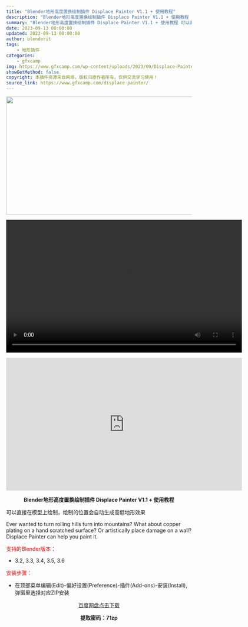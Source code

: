 ```yaml
---
title: "Blender地形高度置换绘制插件 Displace Painter V1.1 + 使用教程"
description: "Blender地形高度置换绘制插件 Displace Painter V1.1 + 使用教程 可以直接在模型上绘制，绘制的位置会自动生成高低地形效果 Ever wanted to turn rolli..."
summary: "Blender地形高度置换绘制插件 Displace Painter V1.1 + 使用教程 可以直接在模型上绘制，绘制的位置会自动生成高低地形效果 Ever wanted to turn rolli..."
date: 2023-09-13 00:00:00
updated: 2023-09-13 00:00:00
author: blenderit
tags: 
    - 地形插件
categories:
    - gfxcamp
img: https://www.gfxcamp.com/wp-content/uploads/2023/09/Displace-Painter.jpg
showGetMethod: false
copyright: 本插件资源来自网络，版权归原作者所有，仅供交流学习使用！
source_link: https://www.gfxcamp.com/displace-painter/
---
```

<div><p><img decoding="async" class="aligncenter size-full wp-image-115038" src="https://www.gfxcamp.com/wp-content/uploads/2023/09/Displace-Painter.jpg" data-src="https://www.gfxcamp.com/wp-content/uploads/2023/09/Displace-Painter.jpg" alt="" width="640" height="320" data-srcset="https://www.gfxcamp.com/wp-content/uploads/2023/09/Displace-Painter.jpg 640w, https://www.gfxcamp.com/wp-content/uploads/2023/09/Displace-Painter-150x75.jpg 150w" data-sizes="(max-width: 640px) 100vw, 640px"><br>
</p><center><div style="width: 640px;" class="wp-video"><!--[if lt IE 9]><script>document.createElement('video');</script><![endif]-->
<video class="wp-video-shortcode" id="video-115047-1" width="640" height="360" preload="true" controls="controls"><source type="video/mp4" src="http://cloud.video.taobao.com/play/u/null/p/1/e/6/t/1/427313025482.mp4?_=1"></source><a href="http://cloud.video.taobao.com/play/u/null/p/1/e/6/t/1/427313025482.mp4">http://cloud.video.taobao.com/play/u/null/p/1/e/6/t/1/427313025482.mp4</a></video></div></center><p style="text-align: center;"><iframe loading="lazy" src="https://player.youku.com/embed/XNjAyNzUzODUzNg==" width="640" height="360" frameborder="0" allowfullscreen="allowfullscreen" data-mce-fragment="1"></iframe></p><p style="text-align: center;"><strong>Blender地形高度置换绘制插件 Displace Painter V1.1 + 使用教程</strong></p><p>可以直接在模型上绘制，绘制的位置会自动生成高低地形效果</p><p>Ever wanted to turn rolling hills turn into mountains? What about copper plating on a hand scratched surface? Or artistically place damage on a wall? Displace Painter can help you paint it.</p><p style="text-align: left;"><span style="color: #ff0000;">支持的Blender版本：</span></p><ul>
<li style="text-align: left;">3.2, 3.3, 3.4, 3.5, 3.6</li>
</ul><p style="text-align: left;"><span style="color: #ff0000;">安装步骤：</span></p><ul>
<li>在顶部菜单编辑(Edit)-偏好设置(Preference)-插件(Add-ons)-安装(Install),弹窗里选择对应ZIP安装</li>
</ul><p style="text-align: center;"><a class="maxbutton-3 maxbutton maxbutton-baidu" target="_blank" rel="noopener" href="https://pan.baidu.com/s/13vHjx7ZgvG6ZdSBYQv6-cQ?pwd=71zp"><span class="mb-text">百度网盘点击下载</span></a></p><p style="text-align: center;"><strong>提取密码：71zp</strong></p></div>